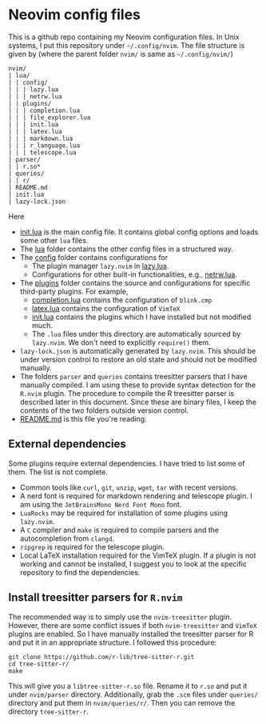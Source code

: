 # Neovim config files

This is a github repo containing my Neovim configuration files.
In Unix systems, I put this repository under `~/.config/nvim`.
The file structure is given by (where the parent folder `nvim/` is same as `~/.config/nvim/`)

```files
nvim/                  
| lua/                 
| | config/            
| | | lazy.lua         
| | | netrw.lua        
| | plugins/           
| | | completion.lua   
| | | file_explorer.lua
| | | init.lua         
| | | latex.lua        
| | | markdown.lua     
| | | r_language.lua   
| | | telescope.lua    
| parser/              
| | r.so*              
| queries/             
| | r/                 
| README.md            
| init.lua             
| lazy-lock.json       
 ``` 

Here
- [init.lua](./init.lua) is the main config file.
It contains global config options and loads some other `lua` files.
- The [lua](./lua/) folder contains the other config files in a structured way.
- The [config](./lua/config/) folder contains configurations for
    - The plugin manager `lazy.nvim` in [lazy.lua](./lua/config/lazy.lua).
    - Configurations for other built-in functionalities, e.g., [netrw.lua](./lua/config/netrw.lua).
- The [plugins](./lua/plugins/) folder contains the source and configurations for specific third-party plugins.
For example,
    - [completion.lua](./lua/plugins/completion.lua) contains the configuration of `blink.cmp`
    - [latex.lua](./lua/plugins/latex.lua) contains the configuration of `VimTeX`
    - [init.lua](./lua/plugins/init.lua) contains the plugins which I have installed but not modified much.
    - The `.lua` files under this directory are automatically sourced by `lazy.nvim`.
    We don't need to explicitly `require()` them.
- `lazy-lock.json` is automatically generated by `lazy.nvim`.
This should be under version control to restore an old state and should not be modified manually.
- The folders `parser` and `queries` contains treesitter parsers that I have manually compiled.
I am using these to provide syntax detection for the `R.nvim` plugin.
The procedure to compile the R treesitter parser is described later in this document.
Since these are binary files, I keep the contents of the two folders outside version control.
- [README.md](./README.md) is this file you're reading.

## External dependencies
Some plugins require external dependencies.
I have tried to list some of them.
The list is not complete.
- Common tools like `curl`, `git`, `unzip`, `wget`, `tar` with recent versions.
- A nerd font is required for markdown rendering and telescope plugin.
I am using the `JetBrainsMono Nerd Font Mono` font.
- `LuaRocks` may be required for installation of some plugins using `lazy.nvim`.
- A `C` compiler and `make` is required to compile parsers and the autocompletion from `clangd`.
- `ripgrep` is required for the telescope plugin.
- Local LaTeX installation required for the VimTeX plugin.
If a plugin is not working and cannot be installed, I suggest you to look at the specific repository to find the dependencies.

## Install treesitter parsers for `R.nvim`
The recommended way is to simply use the `nvim-treesitter` plugin.
However, there are some conflict issues if both `nvim-treesitter` and `VimTeX` plugins are enabled.
So I have manually installed the treesitter parser for R and put it in an appropriate structure.
I followed this procedure:
```shell
git clone https://github.com/r-lib/tree-sitter-r.git
cd tree-sitter-r/
make
```
This will give you a `libtree-sitter-r.so` file.
Rename it to `r.so` and put it under `nvim/parser` directory.
Additionally, grab the `.scm` files under `queries/` directory and put them in `nvim/queries/r/`.
Then you can remove the directory `tree-sitter-r`.
